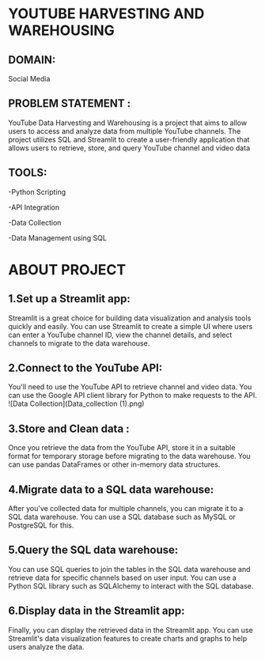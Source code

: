 # YOUTUBE HARVESTING AND WAREHOUSING
## DOMAIN:
Social Media
## PROBLEM STATEMENT :
YouTube Data Harvesting and Warehousing is a project that aims to allow users to access and analyze data from multiple YouTube channels. The project utilizes SQL and Streamlit to create a user-friendly application that allows users to retrieve, store, and query YouTube channel and video data
## TOOLS:
-Python Scripting

-API Integration

-Data Collection

-Data Management using SQL

# ABOUT PROJECT
## 1.Set up a Streamlit app:
Streamlit is a great choice for building data visualization and analysis tools quickly and easily. You can use Streamlit to create a simple UI where users can enter a YouTube channel ID, view the channel details, and select channels to migrate to the data warehouse.
## 2.Connect to the YouTube API:
You'll need to use the YouTube API to retrieve channel and video data. You can use the Google API client library for Python to make requests to the API.
![Data Collection](Data_collection (1).png)
## 3.Store and Clean data : 
Once you retrieve the data from the YouTube API, store it in a suitable format for temporary storage before migrating to the data warehouse. You can use pandas DataFrames or other in-memory data structures.
## 4.Migrate data to a SQL data warehouse:
 After you've collected data for multiple channels, you can migrate it to a SQL data warehouse. You can use a SQL database such as MySQL or PostgreSQL for this.
## 5.Query the SQL data warehouse: 
You can use SQL queries to join the tables in the SQL data warehouse and retrieve data for specific channels based on user input. You can use a Python SQL library such as SQLAlchemy to interact with the SQL database.
## 6.Display data in the Streamlit app: 
Finally, you can display the retrieved data in the Streamlit app. You can use Streamlit's data visualization features to create charts and graphs to help users analyze the data.


